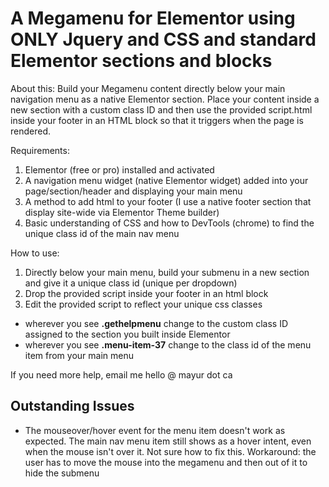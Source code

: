 # A Megamenu for Elementor using ONLY Jquery and CSS and standard Elementor sections and blocks

About this:
Build your Megamenu content directly below your main navigation menu as a native Elementor section. Place your content inside a new section with a custom class ID and then use the provided script.html inside your footer in an HTML block so that it triggers when the page is rendered. 

Requirements:
1. Elementor (free or pro) installed and activated
2. A navigation menu widget (native Elementor widget) added into your page/section/header and displaying your main menu
3. A method to add html to your footer (I use a native footer section that display site-wide via Elementor Theme builder)
4. Basic understanding of CSS and how to DevTools (chrome) to find the unique class id of the main nav menu

How to use:
1. Directly below your main menu, build your submenu in a new section and give it a unique class id (unique per dropdown)
2. Drop the provided script inside your footer in an html block
3. Edit the provided script to reflect your unique css classes
- wherever you see **.gethelpmenu** change to the custom class ID assigned to the section you built inside Elementor
- wherever you see **.menu-item-37** change to the class id of the menu item from your main menu

If you need more help, email me hello @ mayur dot ca

## Outstanding Issues ##

- The mouseover/hover event for the menu item doesn't work as expected. The main nav menu item still shows as a hover intent, even when the mouse isn't over it. Not sure how to fix this. Workaround: the user has to move the mouse into the megamenu and then out of it to hide the submenu

